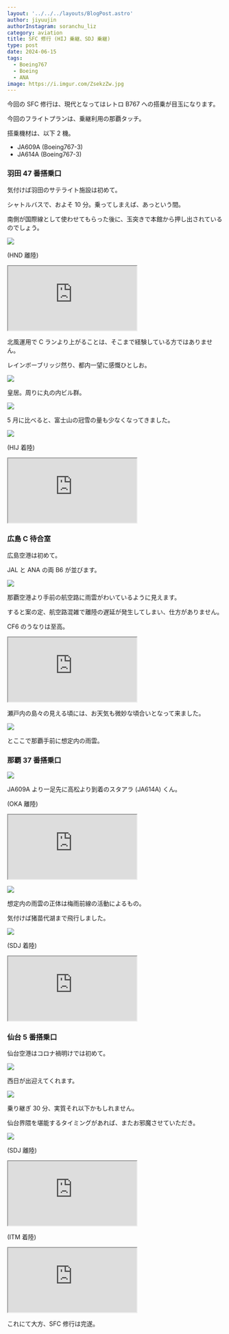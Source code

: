 ```yaml
---
layout: '../../../layouts/BlogPost.astro'
author: jiyuujin
authorInstagram: soranchu_liz
category: aviation
title: SFC 修行 (HIJ 乗継、SDJ 乗継)
type: post
date: 2024-06-15
tags:
  - Boeing767
  - Boeing
  - ANA
image: https://i.imgur.com/ZsekzZw.jpg
---
```


今回の SFC 修行は、現代となってはレトロ B767 への搭乗が目玉になります。

今回のフライトプランは、乗継利用の那覇タッチ。

搭乗機材は、以下 2 機。

- JA609A (Boeing767-3)
- JA614A (Boeing767-3)

### 羽田 47 番搭乗口

気付けば羽田のサテライト施設は初めて。

シャトルバスで、およそ 10 分。乗ってしまえば、あっという間。

南側が国際線として使わせてもらった後に、玉突きで本館から押し出されているのでしょう。

![](/assets/img/20240615/JA609A_1.JPG)

(HND 離陸)

<div class="wrapper">
  <div class="container">
    <iframe src="https://www.youtube.com/embed/DQbHJvikXJ8" class="player" title="Boeing767 音" loading="lazy"></iframe>
  </div>
</div>

北風運用で C ランより上がることは、そこまで経験している方ではありません。

レインボーブリッジ然り、都内一望に感慨ひとしお。

![](/assets/img/20240615/JA609A_2.JPG)

皇居。周りに丸の内ビル群。

![](/assets/img/20240615/Imperial_Palace_etc.JPG)

5 月に比べると、富士山の冠雪の量も少なくなってきました。

![](/assets/img/20240615/MtFuji.JPG)

(HIJ 着陸)

<div class="wrapper">
  <div class="container">
    <iframe src="https://www.youtube.com/embed/IiNaYKjVso4" class="player" title="Boeing767 音" loading="lazy"></iframe>
  </div>
</div>

### 広島 C 待合室

広島空港は初めて。

JAL と ANA の両 B6 が並びます。

![](/assets/img/20240615/HIJ.JPG)

那覇空港より手前の航空路に雨雲がわいているように見えます。

すると案の定、航空路混雑で離陸の遅延が発生してしまい、仕方がありません。

CF6 のうなりは至高。

<div class="wrapper">
  <div class="container">
    <iframe src="https://www.youtube.com/embed/4k28UUAmUAc" class="player" title="Boeing767 音" loading="lazy"></iframe>
  </div>
</div>

瀬戸内の島々の見える頃には、お天気も微妙な頃合いとなって来ました。

![](/assets/img/20240615/JA609A_4.JPG)

とここで那覇手前に想定内の雨雲。

### 那覇 37 番搭乗口

![](/assets/img/20240615/OKA.JPG)

JA609A より一足先に高松より到着のスタアラ (JA614A) くん。

(OKA 離陸)

<div class="wrapper">
  <div class="container">
    <iframe src="https://www.youtube.com/embed/hqIbIQjTv7w" class="player" title="Boeing767 音" loading="lazy"></iframe>
  </div>
</div>

![](/assets/img/20240615/JA614A_1.JPG)

想定内の雨雲の正体は梅雨前線の活動によるもの。

気付けば猪苗代湖まで飛行しました。

![](/assets/img/20240615/JA614A_2.JPG)

(SDJ 着陸)

<div class="wrapper">
  <div class="container">
    <iframe src="https://www.youtube.com/embed/JVp9GkL-g9E" class="player" title="Boeing767 音" loading="lazy"></iframe>
  </div>
</div>

### 仙台 5 番搭乗口

仙台空港はコロナ禍明けでは初めて。

![](/assets/img/20240615/SDJ.JPG)

西日が出迎えてくれます。

![](/assets/img/20240615/JA614A_3.JPG)

乗り継ぎ 30 分、実質それ以下かもしれません。

仙台界隈を堪能するタイミングがあれば、またお邪魔させていただき。

![](/assets/img/20240615/JA614A_4.JPG)

(SDJ 離陸)

<div class="wrapper">
  <div class="container">
    <iframe src="https://www.youtube.com/embed/W5DkEECIBac" class="player" title="Boeing767 音" loading="lazy"></iframe>
  </div>
</div>

(ITM 着陸)

<div class="wrapper">
  <div class="container">
    <iframe src="https://www.youtube.com/embed/OvuYSD4BcrA" class="player" title="Boeing767 音" loading="lazy"></iframe>
  </div>
</div>

これにて大方、SFC 修行は完遂。
